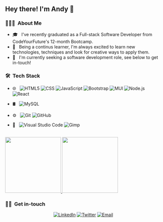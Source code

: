 <h2> Hey there! I'm Andy 👋</h2>

<h3> 👨🏻‍💻 &nbsp;About Me </h3>

- 🎓 &nbsp; I've recently graduated as a Full-stack Software Developer from CodeYourFuture's 12-month Bootcamp.
- 💬 &nbsp; Being a continus learner, I'm always excited to learn new technologies, techniques and look for creative ways to apply them.
- 💼 &nbsp; I'm currently seeking a software development role, see below to get in-touch!

<h3> 🛠 &nbsp;Tech Stack</h3>

- 🌐 &nbsp;
  ![HTML5](https://img.shields.io/badge/-HTML5-333333?style=flat&logo=HTML5)
  ![CSS](https://img.shields.io/badge/-CSS-333333?style=flat&logo=CSS3&logoColor=1572B6)
  ![JavaScript](https://img.shields.io/badge/-JavaScript-333333?style=flat&logo=javascript)
  ![Bootstrap](https://img.shields.io/badge/-Bootstrap-333333?style=flat&logo=bootstrap&logoColor=563D7C)
  ![MUI](https://img.shields.io/badge/-MUI-333333?style=flat&logo=MUI&logoColor=3f51b5)
  ![Node.js](https://img.shields.io/badge/-Node.js-333333?style=flat&logo=node.js)
  ![React](https://img.shields.io/badge/-React-333333?style=flat&logo=react)

- 🛢 &nbsp;
  ![MySQL](https://img.shields.io/badge/-MySQL-333333?style=flat&logo=mysql)
- ⚙️ &nbsp;
  ![Git](https://img.shields.io/badge/-Git-333333?style=flat&logo=git)
  ![GitHub](https://img.shields.io/badge/-GitHub-333333?style=flat&logo=github)
- 🔧 &nbsp;
  ![Visual Studio Code](https://img.shields.io/badge/-Visual%20Studio%20Code-333333?style=flat&logo=visual-studio-code&logoColor=007ACC)
  ![Gimp](https://img.shields.io/badge/-Gimp-333333?style=flat&logo=Gimp&logoColor=786f58)

<br/>

<a href="https://github.com/andy-robertson">
  <img height="180em" src="https://github-readme-stats.vercel.app/api?username=andy-robertson&theme=buefy&show_icons=true" />
  <img height="180em" src="https://github-readme-stats.vercel.app/api/top-langs/?username=andy-robertson&theme=buefy&layout=compact" />
</a>

<br/>

<h3> 🤝🏻 &nbsp;Get in-touch </h3>

<p align="center">
<a href="https://www.linkedin.com/in/andrew-j-r/"><img alt="LinkedIn" src="https://img.shields.io/badge/LinkedIn-Andy%20Robertson-blue?style=flat-square&logo=linkedin"></a>
<a href="https://www.twitter.com/AndyR_Decoded/"><img alt="Twitter" src="https://img.shields.io/badge/Twitter-Andy%20Robertson-blue?style=flat-square&logo=Twitter"></a>
<a href="mailto:andrew.j.robertson@posgteo.uk"><img alt="Email" src="https://img.shields.io/badge/Email-andrew.j.robertson@posgteo.uk-blue?style=flat-square&logo=gmail"></a>
</p>

